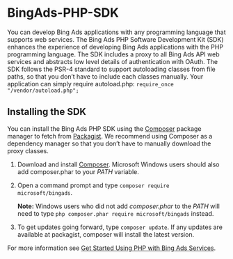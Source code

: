 # BingAds-PHP-SDK

You can develop Bing Ads applications with any programming language that supports web services. The Bing Ads PHP Software Development Kit (SDK) enhances the experience of developing Bing Ads applications with the PHP programming language. The SDK includes a proxy to all Bing Ads API web services and abstracts low level details of authentication with OAuth. The SDK follows the PSR-4 standard to support autoloading classes from file paths, so that you don’t have to include each classes manually. Your application can simply require autoload.php: `require_once "/vendor/autoload.php";`

## Installing the SDK
You can install the Bing Ads PHP SDK using the [Composer](https://getcomposer.org/doc/00-intro.md#introduction) package manager to fetch from [Packagist](https://packagist.org/packages/microsoft/bingads). We recommend using Composer as a dependency manager so that you don’t have to manually download the proxy classes. 

1.  Download and install [Composer](https://getcomposer.org/doc/00-intro.md#introduction). Microsoft Windows users should also add composer.phar to your *PATH* variable.

2.  Open a command prompt and type `composer require microsoft/bingads`. 

    **Note:** Windows users who did not add *composer.phar* to the *PATH* will need to type `php composer.phar require microsoft/bingads` instead.

3.  To get updates going forward, type `composer update`. If any updates are available at packagist, composer will install the latest version.

For more information see [Get Started Using PHP with Bing Ads Services](https://docs.microsoft.com/en-us/bingads/guides/get-started-php).
